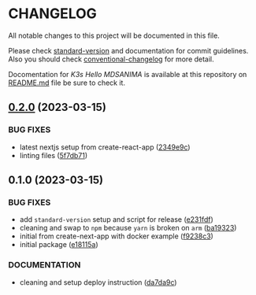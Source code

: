 # CHANGELOG

All notable changes to this project will be documented in this file.

Please check [standard-version](https://github.com/conventional-changelog/standard-version)
and documentation for commit guidelines. Also you should check
[conventional-changelog](https://github.com/mdsanima/conventional-changelog) for more detail.

Docomentation for _K3s Hello MDSANIMA_ is available at this repository on [README.md](README.md)
file be sure to check it.

## [0.2.0](https://github.com/mdsanima-lab/k3s-kube-demo/compare/@apps/k3s-hello-mdsanima@0.1.0...@apps/k3s-hello-mdsanima@0.2.0) (2023-03-15)


### BUG FIXES

* latest nextjs setup from create-react-app ([2349e9c](https://github.com/mdsanima-lab/k3s-kube-demo/commit/2349e9c0b45b2bf75701924cb57cf0a7d03cd6db))
* linting files ([5f7db71](https://github.com/mdsanima-lab/k3s-kube-demo/commit/5f7db7100fa0e4068d7fc71a34307260d9edc46f))

## 0.1.0 (2023-03-15)


### BUG FIXES

* add `standard-version` setup and script for release ([e231fdf](https://github.com/mdsanima-lab/k3s-kube-demo/commit/e231fdf2407ab497f54043591264e199ebe4ea91))
* cleaning and swap to `npm` because `yarn` is broken on `arm` ([ba19323](https://github.com/mdsanima-lab/k3s-kube-demo/commit/ba193236796bcc1ac74eb1e547c3afde7445ede8))
* initial from create-next-app with docker example ([f9238c3](https://github.com/mdsanima-lab/k3s-kube-demo/commit/f9238c3206a742f8664a879c4bf9f13ebd847ed2))
* initial package ([e18115a](https://github.com/mdsanima-lab/k3s-kube-demo/commit/e18115abb545b3026f467137503575611ebb1bd1))


### DOCUMENTATION

* cleaning and setup deploy instruction ([da7da9c](https://github.com/mdsanima-lab/k3s-kube-demo/commit/da7da9cfb95cad51a6afb2232f07c24a11769ca8))
